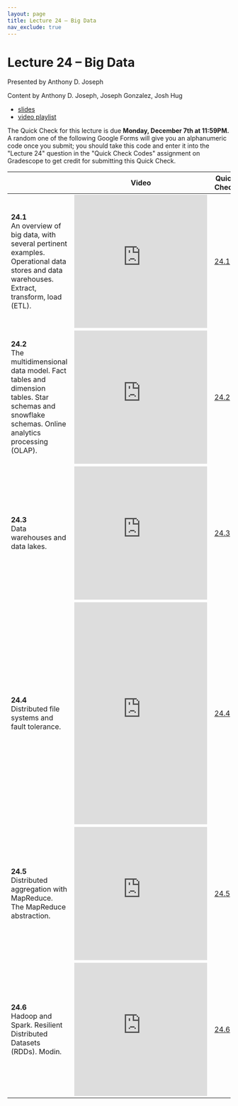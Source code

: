 ```yaml
---
layout: page
title: Lecture 24 – Big Data
nav_exclude: true
---
```


# Lecture 24 – Big Data

Presented by Anthony D. Joseph

Content by Anthony D. Joseph, Joseph Gonzalez, Josh Hug

- [slides](https://docs.google.com/presentation/d/1VcV1rAAdyo1vzJfSvAw7pC8md2GB0JY-vPiDM9P5_gY/edit?usp=sharing)
- [video playlist](https://www.youtube.com/playlist?list=PLQCcNQgUcDfoiQqSPgs2d_7g4J2w3rucq)

The Quick Check for this lecture is due **Monday, December 7th at 11:59PM.** A random one of the following Google Forms will give you an alphanumeric code once you submit; you should take this code and enter it into the "Lecture 24" question in the "Quick Check Codes" assignment on Gradescope to get credit for submitting this Quick Check.


<table>
<colgroup>
<col style="width: 25%" />
<col style="width: 25%" />
<col style="width: 25%" />
</colgroup>
<thead>
<tr class="header">
<th></th>
<th>Video</th>
<th>Quick Check</th>
</tr>
</thead>
<tbody>
<tr>
<td><strong>24.1</strong> <br>An overview of big data, with several pertinent examples. Operational data stores and data warehouses. Extract, transform, load (ETL).</td>
<td><iframe width="300" height="300" height src="https://youtube.com/embed/2qVgprL_-Hs" frameborder="0" allow="accelerometer; autoplay; encrypted-media; gyroscope; picture-in-picture" allowfullscreen></iframe></td>
<td><a href="https://docs.google.com/forms/d/e/1FAIpQLScrsLQ1s_NL2yAB22FVmQ-YGnDDXiesASfVKyTsOZkl8WEIOw/viewform" target="\_blank">24.1</a></td>
</tr>
<tr>
<td><strong>24.2</strong> <br>The multidimensional data model. Fact tables and dimension tables. Star schemas and snowflake schemas. Online analytics processing (OLAP).</td>
<td><iframe width="300" height="300" height src="https://youtube.com/embed/aZ6ecSEcEnk" frameborder="0" allow="accelerometer; autoplay; encrypted-media; gyroscope; picture-in-picture" allowfullscreen></iframe></td>
<td><a href="https://docs.google.com/forms/d/e/1FAIpQLSczW13SYHDJeHybCk3Jk02glVBEXPn2Q6gBohWvqIdR8hbHWA/viewform" target="\_blank">24.2</a></td>
</tr>
<tr>
<td><strong>24.3</strong> <br>Data warehouses and data lakes.</td>
<td><iframe width="300" height="300" height src="https://youtube.com/embed/PfM8815DgjM" frameborder="0" allow="accelerometer; autoplay; encrypted-media; gyroscope; picture-in-picture" allowfullscreen></iframe></td>
<td><a href="https://docs.google.com/forms/d/e/1FAIpQLSf37BtIaT38_ibn-AAUGvmVWXxgZD5NbYjM9ssuJQDAT6AUqA/viewform" target="\_blank">24.3</a></td>
</tr>
<tr>
<td><strong>24.4</strong> <br>Distributed file systems and fault tolerance.</td>
<td><iframe width="300" height="500" height src="https://youtube.com/embed/E3sjuTQn1HY" frameborder="0" allow="accelerometer; autoplay; encrypted-media; gyroscope; picture-in-picture" allowfullscreen></iframe></td>
<td><a href="https://docs.google.com/forms/d/e/1FAIpQLSc_67oRI15DWgOTFSBvAxW3VQjkjChtrA-Rz1uhyoMkGxVycQ/viewform" target="\_blank">24.4</a></td>
</tr>
<tr>
<td><strong>24.5</strong> <br>Distributed aggregation with MapReduce. The MapReduce abstraction.</td>
<td><iframe width="300" height="300" height src="https://youtube.com/embed/1TVqSboMVEk" frameborder="0" allow="accelerometer; autoplay; encrypted-media; gyroscope; picture-in-picture" allowfullscreen></iframe></td>
<td><a href="https://docs.google.com/forms/d/e/1FAIpQLSdSQrer2Vqmxmjoz1MheEPrnxbONjdwrSl-DspzQWE5B5qytQ/viewform" target="\_blank">24.5</a></td>
</tr>
<tr>
<td><strong>24.6</strong> <br>Hadoop and Spark. Resilient Distributed Datasets (RDDs). Modin.</td>
<td><iframe width="300" height="300" height src="https://youtube.com/embed/cItR9Btae50" frameborder="0" allow="accelerometer; autoplay; encrypted-media; gyroscope; picture-in-picture" allowfullscreen></iframe></td>
<td><a href="https://docs.google.com/forms/d/e/1FAIpQLSe7cSJ8S0-aEHqJm6iTe47vt8I6-7-c1mgOIHlyvAwDnkrkMg/viewform" target="\_blank">24.6</a></td>
</tr>
